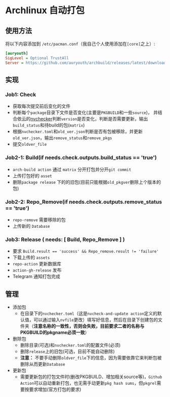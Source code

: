 # Archlinux 自动打包

## 使用方法

将以下内容添加到 `/etc/pacman.conf`（我自己个人使用添加在`[core]`之上）:

```ini
[auryouth]
SigLevel = Optional TrustAll
Server = https://github.com/auryouth/archbuild/releases/latest/download
```

## 实现

### Job1: Check

* 获取每次提交前后变化的文件
* 判断每个`package`目录下文件是否变化(主要是`PKGBUILD`和一些`source`)，
并结合依云的[nvchecker](https://github.com/lilydjwg/nvchecker)判断`version`是否变化，判断是否需要更新，输出`build_status`和待build的包(`matrix`)
* 根据`nvchecker.toml`和`old_ver.json`判断是否有包被移除，并更新`old_ver.json`，输出`remove_status`和`remove_pkgs`
* 提交`oldver_file`

### Job2-1: Build(if needs.check.outputs.build_status == 'true')

* `arch-build action` 通过 `matrix` 分开打包并分开`git commit`
* 上传打包好的 `asset`
* 删除`package release` 下的的旧包(目前只能根据`old_pkgver`删除上个版本的包)

### Job2-2: Repo_Remove(if needs.check.outputs.remove_status == 'true')

* `repo-remove` 需要移除的包
* 上传新的 `Database`

### Job3: Release ( needs: [ Build, Repo_Remove ] )

* 要求 `Build.result == 'success' && Repo_remove.result != 'failure'` 
* 下载上传的 `assets`
* `repo-action` 更新数据库
* `action-gh-release` 发布
* Telegram 通知打包完成

## 管理

* 添加包
    * 在目录下的`nvchecker.toml`（这是`nvcheck-and-update action`定义的默认值，可以通过输入`nvfile`更改）填写好信息，然后在目录下创建包的文件夹（**注意名称的一致性，否则会失败，目前要求二者的名称与PKGBUILD的pkgname必须一致**）
* 删除包
    * 删除目录(可选)和`nvchecker.toml`的配置文件(必须)
    * 删除`release`上的旧包(可选，目前不能自动删除)
    * **注意：** 不要手动删除`oldver_file`下的信息，因为需要依靠它来判断包被删除从而更新`Database`
* 更新包
    * 需要更新包的打包文件时(删改PKGBUILD、增加相关source等)，`Github Action`可以自动重新打包，也无需手动更新`pkg hash sums`，但`pkgrel`需要按要求增加(官方打包的要求)
